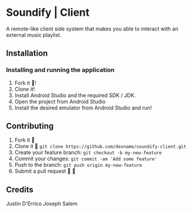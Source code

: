 # Soundify | Client

A remote-like client side system that makes you able to interact with an external music playlist.
## Installation

### Installing and running the application
1. Fork it :fork_and_knife:!
2. Clone it!
3. Install Android Studio and the required SDK / JDK.
5. Open the project from Android Studio
6. Install the desired emulator from Android Studio and run!

## Contributing

1. Fork it :fork_and_knife:
2. Clone it  :two_men_holding_hands: `git clone https://github.com/devname/soundify-client.git`
3. Create your feature branch: `git checkout -b my-new-feature`
4. Commit your changes: `git commit -am 'Add some feature'`
5. Push to the branch: `git push origin my-new-feature`
6. Submit a pull request :muscle: :100:

## Credits

Justin D'Errico
Joseph Salem
